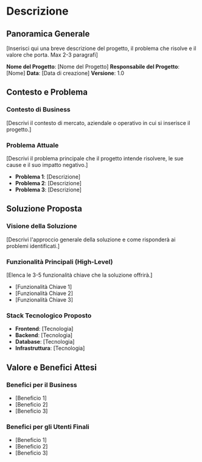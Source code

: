 # Descrizione

## Panoramica Generale

[Inserisci qui una breve descrizione del progetto, il problema che risolve e il valore che porta. Max 2-3 paragrafi]

**Nome del Progetto**: [Nome del Progetto]
**Responsabile del Progetto**: [Nome]
**Data**: [Data di creazione]
**Versione**: 1.0

## Contesto e Problema

### Contesto di Business

[Descrivi il contesto di mercato, aziendale o operativo in cui si inserisce il progetto.]

### Problema Attuale

[Descrivi il problema principale che il progetto intende risolvere, le sue cause e il suo impatto negativo.]

- **Problema 1**: [Descrizione]
- **Problema 2**: [Descrizione]
- **Problema 3**: [Descrizione]

## Soluzione Proposta

### Visione della Soluzione

[Descrivi l'approccio generale della soluzione e come risponderà ai problemi identificati.]

### Funzionalità Principali (High-Level)

[Elenca le 3-5 funzionalità chiave che la soluzione offrirà.]

- [Funzionalità Chiave 1]
- [Funzionalità Chiave 2]
- [Funzionalità Chiave 3]

### Stack Tecnologico Proposto

- **Frontend**: [Tecnologia]
- **Backend**: [Tecnologia]
- **Database**: [Tecnologia]
- **Infrastruttura**: [Tecnologia]

## Valore e Benefici Attesi

### Benefici per il Business

- [Beneficio 1]
- [Beneficio 2]
- [Beneficio 3]

### Benefici per gli Utenti Finali

- [Beneficio 1]
- [Beneficio 2]
- [Beneficio 3]
